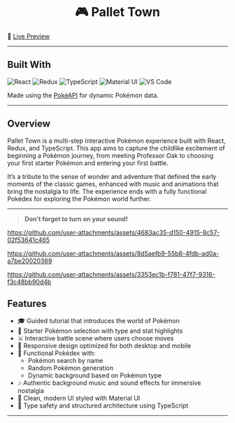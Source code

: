 <h1 align="center">🎮 Pallet Town</h1>

🎥 [Live Preview](https://kkapkane.github.io/pallet_town/)

---

## Built With

![React](https://img.shields.io/badge/react-%2320232a.svg?style=for-the-badge&logo=react&logoColor=%2361DAFB)
![Redux](https://img.shields.io/badge/redux-%23593d88.svg?style=for-the-badge&logo=redux&logoColor=white)
![TypeScript](https://img.shields.io/badge/typescript-%23007ACC.svg?style=for-the-badge&logo=typescript&logoColor=white)
![Material UI](https://img.shields.io/badge/Material--UI-%230081CB.svg?style=for-the-badge&logo=material-ui&logoColor=white)
![VS Code](https://img.shields.io/badge/Visual%20Studio%20Code-0078d7.svg?style=for-the-badge&logo=visual-studio-code&logoColor=white)

Made using the [PokéAPI](https://pokeapi.co/) for dynamic Pokémon data.

---

## Overview

Pallet Town is a multi-step interactive Pokémon experience built with React, Redux, and TypeScript. This app aims to capture the childlike excitement of beginning a Pokémon journey, from meeting Professor Oak to choosing your first starter Pokémon and entering your first battle.

It’s a tribute to the sense of wonder and adventure that defined the early moments of the classic games, enhanced with music and animations that bring the nostalgia to life. The experience ends with a fully functional Pokédex for exploring the Pokémon world further.

---
> **Don’t forget to turn on your sound!**


https://github.com/user-attachments/assets/4683ac35-d150-4915-8c57-02f53641c465



https://github.com/user-attachments/assets/8d5aefb9-55b8-4fdb-ad0a-a7be20020369



https://github.com/user-attachments/assets/3353ec1b-f781-47f7-9316-f3c48bb90d4b


## Features

- 🎓 Guided tutorial that introduces the world of Pokémon
- 🧬 Starter Pokémon selection with type and stat highlights
- ⚔️ Interactive battle scene where users choose moves
- 📱 Responsive design optimized for both desktop and mobile
- 📖 Functional Pokédex with:
  - Pokémon search by name
  - Random Pokémon generation
  - Dynamic background based on Pokémon type
- 🎶 Authentic background music and sound effects for immersive nostalgia
- 💄 Clean, modern UI styled with Material UI
- 🧾 Type safety and structured architecture using TypeScript






---

